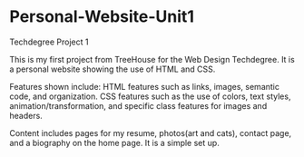 # Personal-Website-Unit1
 Techdegree Project 1

 This is my first project from TreeHouse for the Web Design Techdegree. It is a personal website showing the use of HTML and CSS. 

 Features shown include:
 HTML features such as links, images, semantic code, and organization.
 CSS features such as the use of colors, text styles, animation/transformation, and specific class features for images and headers.

Content includes pages for my resume, photos(art and cats), contact page, and a biography on the home page. It is a simple set up.
